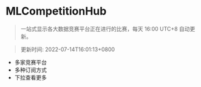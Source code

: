 # MLCompetitionHub

> 一站式显示各大数据竞赛平台正在进行的比赛，每天 16:00 UTC+8 自动更新。
  
> 更新时间: 2022-07-14T16:01:13+0800 

* 多家竞赛平台
* 多种订阅方式
* 下拉查看更多